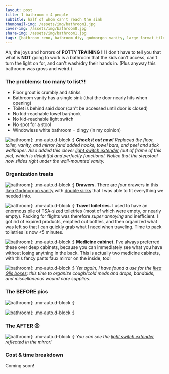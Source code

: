 ```yaml
---
layout: post
title: 1 bathroom ↔ 4 people
subtitle: half of whom can't reach the sink
thumbnail-img: /assets/img/bathroom1.jpg
cover-img: /assets/img/bathroom8.jpg
share-img: /assets/img/bathroom1.jpg
tags: [bathroom reno, bathroom diy, godmorgon vanity, large format tiles, peel and stick wallpaper]
---
```


Ah, the joys and horrors of **POTTY TRAINING** !!! I don't have to tell you that what is **NOT** going to work 
is a bathroom that the kids can't access, can't turn the light on for, and can't wash/dry their hands in. 
(Plus anyway this bathroom was gross and weird.)

### The problems: too many to list?!
* Floor grout is crumbly and stinks
* Bathroom vanity has a single sink (that the door nearly hits when opening)
* Toilet is behind said door (can't be accessed until door is closed)
* No kid-reachable towel bar/hook
* No kid-reachable light switch
* No spot for a stool
* Windowless white bathroom = dingy (in my opinion)

![bathroom](../assets/img/bathroom1.jpg){: .mx-auto.d-block :}
***Check it out now!** Replaced the floor, toilet, vanity, and mirror (and added hooks, towel bars, and peel and stick wallpaper.
Also added this clever [light switch extender](https://www.amazon.com/gp/product/B01HKJY5Z4) (out of frame of this pic),
which is delightful and perfectly functional. Notice that the stepstool now slides right under the wall-mounted vanity.*

### Organization treats

![bathroom](../assets/img/bathroom2.jpg){: .mx-auto.d-block :}
**Drawers.** There are *four* drawers in this 
[Ikea Godmorgon vanity](https://www.ikea.com/us/en/p/godmorgon-bathroom-vanity-with-4-drawers-high-gloss-white-30344096/) 
with [double sinks](https://www.ikea.com/us/en/p/odensvik-double-bowl-sink-80148328/) that I was able to fit everything we needed into.

![bathroom](../assets/img/bathroom3.jpg){: .mx-auto.d-block :}
**Travel toiletries.** I used to have an enormous pile of TSA-sized toiletries (most of which were empty, or nearly empty).
Packing for flights was therefore *super annoying* and inefficient. I got rid of expired products, emptied out bottles, and
then organized what was left so that I can quickly grab what I need when traveling. Time to pack toiletries is now <5 minutes.

![bathroom](../assets/img/bathroom4.jpg){: .mx-auto.d-block :}
**Medicine cabinet.** I've always preferred these over deep cabinets, because you can immediately see what you have without losing
anything in the back. This is actually two medicine cabinets, with this fancy pants faux mirror on the inside, too! 

![bathroom](../assets/img/bathroom5.jpg){: .mx-auto.d-block :}
*Yet again, I have found a use for the [Ikea Glis boxes](https://www.ikea.com/us/en/p/glis-box-with-lid-clear-40466148/): this time to organize cough/cold meds and drops, bandaids, and miscellaneous
wound care supplies.*

### The BEFORE pics

![bathroom](../assets/img/bathroom6.jpg){: .mx-auto.d-block :}

![bathroom](../assets/img/bathroom7.jpg){: .mx-auto.d-block :}

### The AFTER :heart_eyes:

![bathroom](../assets/img/bathroom8.jpg){: .mx-auto.d-block :}
*You can see the [light switch extender](https://www.amazon.com/gp/product/B01HKJY5Z4) reflected in the mirror!*

### Cost & time breakdown

Coming soon! 